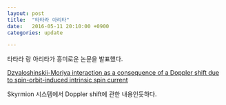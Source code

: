 ```yaml
---
layout: post
title:  "타타라 아리타"
date:   2016-05-11 20:10:00 +0900
categories: update

---
```


타타라 랑 아리타가 흥미로운 논문을 발표했다.

[Dzyaloshinskii-Moriya interaction as a consequence of a Doppler shift due to spin-orbit-induced intrinsic spin current]

Skyrmion 시스템에서 Doppler shift에 관한 내용인듯하다.


[Dzyaloshinskii-Moriya interaction as a consequence of a Doppler shift due to spin-orbit-induced intrinsic spin current]:http://journals.aps.org/prl/accepted/2e077Yd7C661444f6970437779b81e16e5741d971

